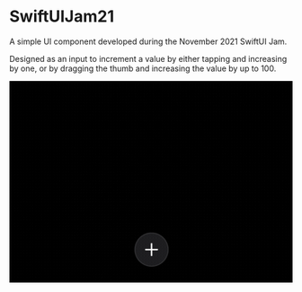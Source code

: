 # SwiftUIJam21

A simple UI component developed during the November 2021 SwiftUI Jam.

Designed as an input to increment a value by either tapping and increasing by one, or by dragging the thumb and increasing the value by up to 100.

![Image](./Image.gif)

